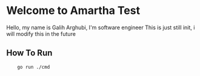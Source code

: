 # Welcome to Amartha Test

Hello, my name is Galih Arghubi, I'm software engineer
This is just still init, i will modify this in the future

## How To Run

```bash
    go run ./cmd
```
